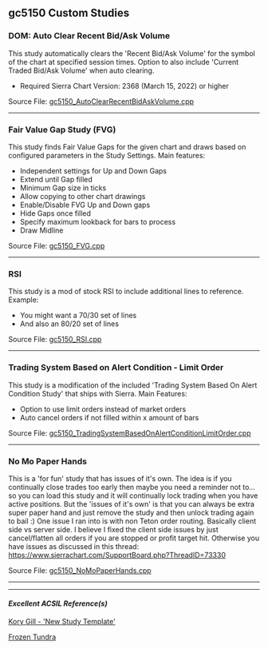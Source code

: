 ## gc5150 Custom Studies 


### DOM: Auto Clear Recent Bid/Ask Volume 

This study automatically clears the 'Recent Bid/Ask Volume' for the symbol of the chart at specified session times. Option to also include 'Current Traded Bid/Ask Volume' when auto clearing. 

- Required Sierra Chart Version: 2368 (March 15, 2022) or higher

Source File: [gc5150_AutoClearRecentBidAskVolume.cpp](./gc5150_AutoClearRecentBidAskVolume.cpp) 

----------------------------

### Fair Value Gap Study (FVG) 

This study finds Fair Value Gaps for the given chart and draws based on configured parameters in the Study Settings. Main features: 
- Independent settings for Up and Down Gaps
- Extend until Gap filled
- Minimum Gap size in ticks
- Allow copying to other chart drawings
- Enable/Disable FVG Up and Down gaps
- Hide Gaps once filled
- Specify maximum lookback for bars to process
- Draw Midline

Source File: [gc5150_FVG.cpp](./gc5150_FVG.cpp) 

----------------------------

### RSI 
This study is a mod of stock RSI to include additional lines to reference. Example: 
- You might want a 70/30 set of lines
- And also an 80/20 set of lines

Source File: [gc5150_RSI.cpp](./gc5150_RSI.cpp) 

----------------------------

### Trading System Based on Alert Condition - Limit Order 
This study is a modification of the included 'Trading System Based On Alert Condition Study' that ships with Sierra. Main Features: 
- Option to use limit orders instead of market orders
- Auto cancel orders if not filled within x amount of bars

Source File: [gc5150_TradingSystemBasedOnAlertConditionLimitOrder.cpp](./gc5150_TradingSystemBasedOnAlertConditionLimitOrder.cpp) 

----------------------------

### No Mo Paper Hands
This is a 'for fun' study that has issues of it's own. The idea is if you continually close trades too early
then maybe you need a reminder not to... so you can load this study and it will continually lock trading when
you have active positions. But the 'issues of it's own' is that you can always be extra super paper hand and just
remove the study and then unlock trading again to bail :) One issue I ran into is with non Teton order routing.
Basically client side vs server side. I believe I fixed the client side issues by just cancel/flatten all orders
if you are stopped or profit target hit. Otherwise you have issues as discussed in this thread: https://www.sierrachart.com/SupportBoard.php?ThreadID=73330

Source File: [gc5150_NoMoPaperHands.cpp](./gc5150_NoMoPaperHands.cpp) 

----------------------------

---------------------------------
#### *Excellent ACSIL Reference(s)* 
[Kory Gill - 'New Study Template'](https://github.com/korygill/technical-analysis)

[Frozen Tundra](https://github.com/FrozenTundraTrader/sierrachart)
